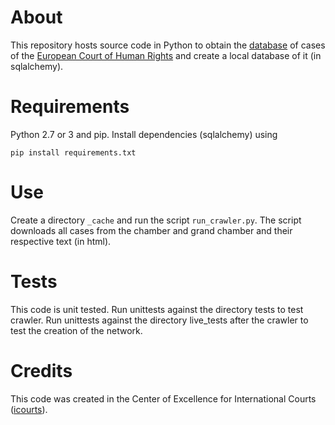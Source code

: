 # About
This repository hosts source code in Python to obtain the [database](http://hudoc.echr.coe.int) of cases of the 
[European Court of Human Rights](http://www.echr.coe.int/Pages/home.aspx?p=home) 
and create a local database of it (in sqlalchemy).

# Requirements
Python 2.7 or 3 and pip. Install dependencies (sqlalchemy) using

    pip install requirements.txt

# Use
Create a directory `_cache` and run the script `run_crawler.py`. The script downloads all cases from the chamber and
grand chamber and their respective text (in html).


# Tests
This code is unit tested. Run unittests against the directory tests to test crawler.
Run unittests against the directory live_tests after the crawler to test the creation of the network.

# Credits
This code was created in the Center of Excellence for International Courts ([icourts](http://jura.ku.dk/icourts/)). 

